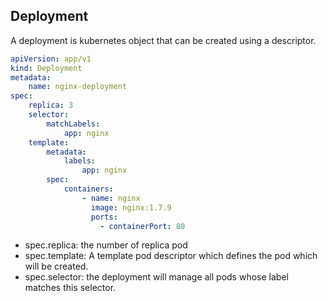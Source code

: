 Deployment
--------

A deployment is kubernetes object that can be created using a descriptor.

```yaml
apiVersion: app/v1
kind: Deployment
metadata:
    name: nginx-deployment
spec:
    replica: 3
    selector:
        matchLabels:
            app: nginx
    template:
        metadata:
            labels:
                app: nginx
        spec:
            containers:
                - name: nginx
                  image: nginx:1.7.9
                  ports:
                    - containerPort: 80 
```

* spec.replica: the number of replica pod
* spec.template: A template pod descriptor which defines the pod which will be created.
* spec.selector: the deployment will manage all pods whose label matches this selector.